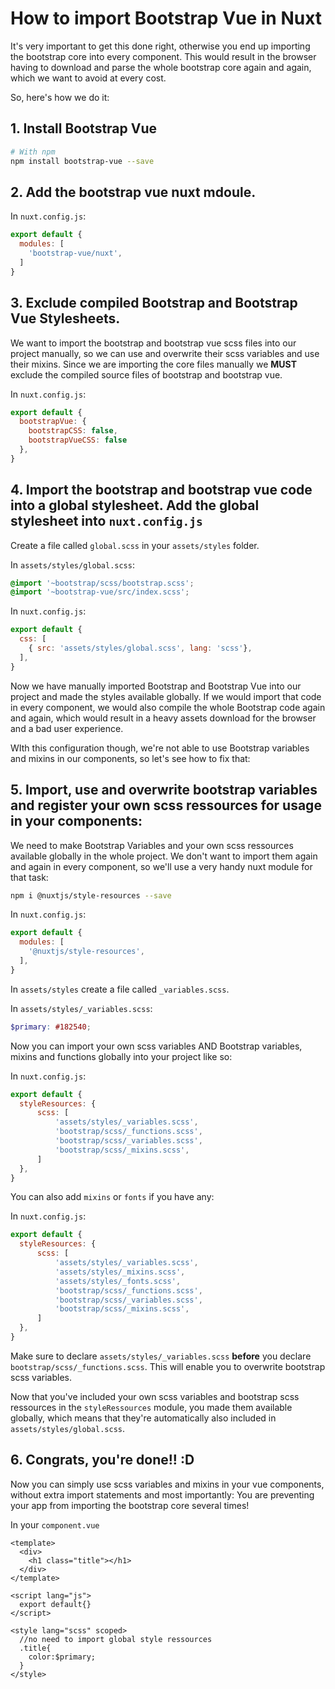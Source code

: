 # How to import Bootstrap Vue in Nuxt

It's very important to get this done right, otherwise you end up importing the bootstrap core into every component. This would result in the browser having to download and parse the whole bootstrap core again and again, which we want to avoid at every cost.

So, here's how we do it:

## 1. Install Bootstrap Vue

```bash
# With npm
npm install bootstrap-vue --save
```

## 2. Add the bootstrap vue nuxt mdoule.

In `nuxt.config.js`:

```javascript
export default {
  modules: [
    'bootstrap-vue/nuxt',
  ]
}
```

## 3. Exclude compiled Bootstrap and Bootstrap Vue Stylesheets.

We want to import the bootstrap and bootstrap vue scss files into our project manually, so we can use and overwrite their scss variables and use their mixins.
Since we are importing the core files manually we **MUST** exclude the compiled source files of bootstrap and bootstrap vue.


In `nuxt.config.js`:

```javascript
export default {
  bootstrapVue: {
    bootstrapCSS: false,
    bootstrapVueCSS: false
  },
}
```

## 4. Import the bootstrap and bootstrap vue code into a global stylesheet. Add the global stylesheet into `nuxt.config.js`

Create a file called `global.scss` in your `assets/styles` folder.

In `assets/styles/global.scss`:

```scss
@import '~bootstrap/scss/bootstrap.scss';
@import '~bootstrap-vue/src/index.scss';
```

In `nuxt.config.js`:

```javascript
export default {
  css: [
    { src: 'assets/styles/global.scss', lang: 'scss'},
  ],
}
```

Now we have manually imported Bootstrap and Bootstrap Vue into our project and made the styles available globally. If we would import that code in every component, we would also compile the whole Bootstrap code again and again, which would result in a heavy assets download for the browser and a bad user experience.

WIth this configuration though, we're not able to use Bootstrap variables and mixins in our components, so let's see how to fix that:

## 5. Import, use and overwrite bootstrap variables and register your own scss ressources for usage in your components:

We need to make Bootstrap Variables and your own scss ressources available globally in the whole project. We don't want to import them again and again in every component, so we'll use a very handy nuxt module for that task:

```bash
npm i @nuxtjs/style-resources --save
```

In `nuxt.config.js`:
```javascript
export default {
  modules: [
    '@nuxtjs/style-resources',
  ],
}
```

In `assets/styles` create a file called `_variables.scss`.

In `assets/styles/_variables.scss`:

```scss
$primary: #182540;
```

Now you can import your own scss variables AND Bootstrap variables, mixins and functions globally into your project like so:

In `nuxt.config.js`:
```javascript
export default {
  styleResources: {
      scss: [
          'assets/styles/_variables.scss',         
          'bootstrap/scss/_functions.scss',
          'bootstrap/scss/_variables.scss',
          'bootstrap/scss/_mixins.scss',
      ]
  },
}
```

You can also add `mixins` or `fonts` if you have any:

In `nuxt.config.js`:
```javascript
export default {
  styleResources: {
      scss: [
          'assets/styles/_variables.scss',   
          'assets/styles/_mixins.scss',             
          'assets/styles/_fonts.scss',                       
          'bootstrap/scss/_functions.scss',
          'bootstrap/scss/_variables.scss',
          'bootstrap/scss/_mixins.scss',
      ]
  },
}
```

Make sure to declare `assets/styles/_variables.scss` **before** you declare `bootstrap/scss/_functions.scss`. This will enable you to overwrite bootstrap scss variables.

Now that you've included your own scss variables and bootstrap scss ressources in the `styleRessources` module, you made them available globally, which means that they're automatically also included in `assets/styles/global.scss`.

## 6. Congrats, you're done!! :D

Now you can simply use scss variables and mixins in your vue components, without extra import statements and most importantly: You are preventing your app from importing the bootstrap core several times!

In your `component.vue`

```vue
<template>
  <div>
    <h1 class="title"></h1>
  </div>
</template>

<script lang="js">
  export default{}
</script>

<style lang="scss" scoped>
  //no need to import global style ressources
  .title{
    color:$primary;
  }
</style>

```



